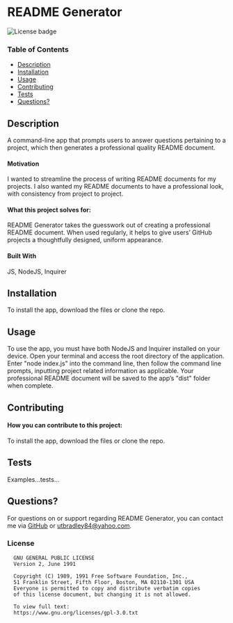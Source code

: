 
  # README Generator
  ![License badge](https://img.shields.io/badge/license-GNU-blue)


  ### Table of Contents
  - [Description](https://github.com/jbradley84/readme-generator/tree/develop/dist#description)
  - [Installation](https://github.com/jbradley84/readme-generator/tree/develop/dist#installation)
  - [Usage](https://github.com/jbradley84/readme-generator/tree/develop/dist#usage)
  - [Contributing](https://github.com/jbradley84/readme-generator/tree/develop/dist#contributing)
  - [Tests](https://github.com/jbradley84/readme-generator/tree/develop/dist#tests)
  - [Questions?](https://github.com/jbradley84/readme-generator/tree/develop/dist#questions?)


  ## Description

  A command-line app that prompts users to answer questions pertaining to a project, which then generates a professional quality README document.
  
   #### Motivation

   I wanted to streamline the process of writing README documents for my projects. I also wanted my README documents to have a professional look, with consistency from project to project.
   
  
   #### What this project solves for:

   README Generator takes the guesswork out of creating a professional README document. When used regularly, it helps to give users’ GitHub projects a thoughtfully designed, uniform appearance. 
   
  

  #### Built With

  JS, NodeJS, Inquirer


  ## Installation

  To install the app, download the files or clone the repo.


  ## Usage

  To use the app, you must have both NodeJS and Inquirer installed on your device. Open your terminal and access the root directory of the application. Enter "node index.js" into the command line, then follow the command line prompts, inputting project related information as applicable. Your professional README document will be saved to the app’s "dist" folder when complete.


  ## Contributing

  
  #### How you can contribute to this project:

  To install the app, download the files or clone the repo.


  ## Tests

  Examples…tests…


  ## Questions?

  For questions on or support regarding README Generator, you can contact me via [GitHub](https://github.com/jbradley84) or utbradley84@yahoo.com.


  ### License 

  
      GNU GENERAL PUBLIC LICENSE
      Version 2, June 1991

      Copyright (C) 1989, 1991 Free Software Foundation, Inc.,
      51 Franklin Street, Fifth Floor, Boston, MA 02110-1301 USA
      Everyone is permitted to copy and distribute verbatim copies
      of this license document, but changing it is not allowed.

      To view full text:
      https://www.gnu.org/licenses/gpl-3.0.txt
    
